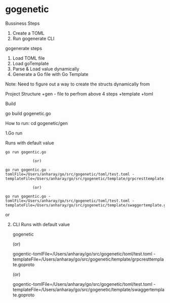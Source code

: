 # gogenetic

Bussiness Steps
1. Create a TOML 
2. Run gogenerate CLI


gogenerate steps
1. Load TOML file
2. Load goTemplate
3. Parse & Load value dynamically
3. Generate a Go file with Go Template

Note:
Need to figure out a way to create the structs dynamically from 

Project Structure
    +gen - file to perfrom above 4 steps
    +template 
    +toml

Build

go build gogenetic.go


How to run:
cd gogenetic/gen

1.Go run

Runs with default value
    
    go run gogentic.go 
    
                (or)

    go run gogentic.go -tomlFile=/Users/anharay/go/src/gogenetic/toml/test.toml -templateFile=/Users/anharay/go/src/gogenetic/template/grpcresttemplate.goproto

                (or)

    go run gogentic.go -tomlFile=/Users/anharay/go/src/gogenetic/toml/test.toml -templateFile=/Users/anharay/go/src/gogenetic/template/swaggertemplate.goproto

or 

2. CLI
    Runs with default value
    
     gogenetic 
    
     (or) 
    
     gogentic-tomlFile=/Users/anharay/go/src/gogenetic/toml/test.toml -templateFile=/Users/anharay/go/src/gogenetic/template/grpcresttemplate.goproto

     (or)

     gogentic-tomlFile=/Users/anharay/go/src/gogenetic/toml/test.toml -templateFile=/Users/anharay/go/src/gogenetic/template/swaggertemplate.goproto

